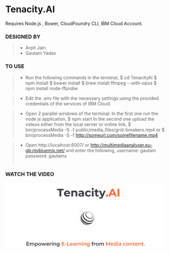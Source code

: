 # Tenacity.AI

Requires Node.js , Bower, CloudFoundry CLI, IBM Cloud Account. 

### DESIGNED BY

>- Arpit Jain<BR>
>- Gautam Yadav<BR>

### TO USE
  
>- Run the following commands in the terminal, $ cd TenacityAI $ npm install $ bower install $ brew install ffmpeg --with-opus $ npm install node-ffprobe<BR>

>- Edit the .env file with the necessary settings using the provided credentials of the services of IBM Cloud.<BR>

>- Open 2 parallel windows of the terminal: In the first one run the node js application, $ npm start In the second one upload the videos either from the local server or online link, $ bin/processMedia -S -f public/media_files/grid-breakers.mp4 or $ bin/processMedia -S -f http://someurl.com/somefilename.mp4<BR>

>- Open http://localhost:6007/ or http://multimediaanalyser.eu-gb.mybluemix.net/ and enter the following, username: gautam password: gautams<BR><BR>

### WATCH THE VIDEO<br>

[![](main.jpg)](https://vimeo.com/259363004)
